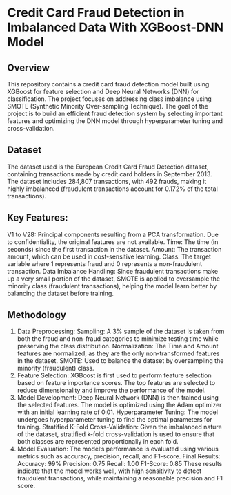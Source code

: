 # Credit Card Fraud Detection in Imbalanced Data With XGBoost-DNN Model

## Overview
This repository contains a credit card fraud detection model built using XGBoost for feature selection and Deep Neural Networks (DNN) for classification. The project focuses on addressing class imbalance using SMOTE (Synthetic Minority Over-sampling Technique). The goal of the project is to build an efficient fraud detection system by selecting important features and optimizing the DNN model through hyperparameter tuning and cross-validation.

## Dataset
The dataset used is the European Credit Card Fraud Detection dataset, containing transactions made by credit card holders in September 2013. The dataset includes 284,807 transactions, with 492 frauds, making it highly imbalanced (fraudulent transactions account for 0.172% of the total transactions).

## Key Features:
V1 to V28: Principal components resulting from a PCA transformation. Due to confidentiality, the original features are not available.
Time: The time (in seconds) since the first transaction in the dataset.
Amount: The transaction amount, which can be used in cost-sensitive learning.
Class: The target variable where 1 represents fraud and 0 represents a non-fraudulent transaction.
Data Imbalance Handling:
Since fraudulent transactions make up a very small portion of the dataset, SMOTE is applied to oversample the minority class (fraudulent transactions), helping the model learn better by balancing the dataset before training.

## Methodology
1. Data Preprocessing:
Sampling: A 3% sample of the dataset is taken from both the fraud and non-fraud categories to minimize testing time while preserving the class distribution.
Normalization: The Time and Amount features are normalized, as they are the only non-transformed features in the dataset.
SMOTE: Used to balance the dataset by oversampling the minority (fraudulent) class.
2. Feature Selection:
XGBoost is first used to perform feature selection based on feature importance scores. The top features are selected to reduce dimensionality and improve the performance of the model.
3. Model Development:
Deep Neural Network (DNN) is then trained using the selected features. The model is optimized using the Adam optimizer with an initial learning rate of 0.01.
Hyperparameter Tuning: The model undergoes hyperparameter tuning to find the optimal parameters for training.
Stratified K-Fold Cross-Validation: Given the imbalanced nature of the dataset, stratified k-fold cross-validation is used to ensure that both classes are represented proportionally in each fold.
4. Model Evaluation:
The model’s performance is evaluated using various metrics such as accuracy, precision, recall, and F1-score.
Final Results:
Accuracy: 99%
Precision: 0.75
Recall: 1.00
F1-Score: 0.85
These results indicate that the model works well, with high sensitivity to detect fraudulent transactions, while maintaining a reasonable precision and F1 score.
